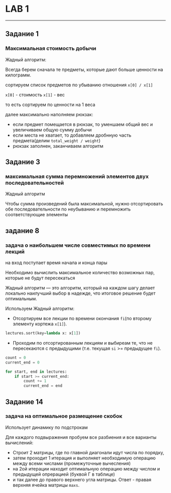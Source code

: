 # LAB 1

---

## Задание 1
### Максимальная стоимость добычи

Жадный алгоритм:

Всегда берем сначала те предметы, которые дают больше ценности на килограмм.

сортируем список предметов по убыванию отношения `х[0] / x[1]`

`x[0]` - cтоимость
`x[1]` - вес

то есть сортируем по ценности на 1 веса

далее максимально наполняем рюкзак:

- если предмет помещается в рюкзак, то уменшаем общий вес и увеличиваем общую сумму добычи
- если места не хватает, то добавляем дробнную часть предмета(делим `total_weight / weight`)
- рюкзак заполнен, заканчиваем алгоритм


## Задание 3
### максимальная сумма перемножений элементов двух последовательностей
Жадный алгоритм

Чтобы сумма произведений была максимальной, нужно отсортировать обе последовательности по неубыванию и перемножить соответствующие элементы



## задание 8
### задача о наибольшем числе совместимых по времени лекций

на вход поступает время начала и конца пары

Необходимо вычислить максимальное количество возможных пар, которые не будут пересекаться

Жадный алгоритм — это алгоритм, который на каждом шагу делает локально наилучший выбор в надежде, что итоговое решение будет оптимальным.

Используем Жадный алгоритм:

- Отсортируем все лекции по времени окончания `fi`(по второму элементу кортежа `x[1]`).
```python
lectures.sort(key=lambda x: x[1])
```

- Проходим по отсортированным лекциям и выбиреам те, что не пересекаются с предыдущими (т.е. текущая `si` >= предыдущее `fi`).

```python
count = 0
current_end = 0

for start, end in lectures:
    if start >= current_end:
        count += 1
        current_end = end
```


## Задание 14

### задача на оптимальное размещение скобок

Использует динамику по подстрокам

Для каждого подвыражения пробуем все разбиения и все варианты вычислений:

- Строит 2 матрицы, где по главной диагонали идут числа по порядку, 
- затем проходит 1 итерация и выполняет необходимую операцию между всеми числами (промежуточные вычесления)
- на 2ой итерации находит оптимальную операцию между числом и предыдущей опрерацией (буквой Г в таблице)
- и так далее до правого верхнего угла матрицы. Ответ - правая верхняя ячейка матрицы `maxs`. 